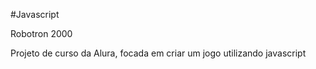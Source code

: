 #Javascript


Robotron 2000


Projeto de curso da Alura, focada em criar um jogo utilizando javascript
